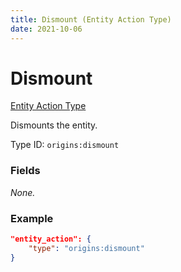 ```yaml
---
title: Dismount (Entity Action Type)
date: 2021-10-06
---
```


# Dismount

[Entity Action Type](../entity_action_types.md)

Dismounts the entity.

Type ID: `origins:dismount`

### Fields

_None._

### Example
```json
"entity_action": {
    "type": "origins:dismount"
}
```